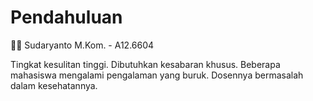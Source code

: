 # Pendahuluan

👨‍🏫 Sudaryanto M.Kom. - A12.6604

Tingkat kesulitan tinggi. Dibutuhkan kesabaran khusus. Beberapa mahasiswa mengalami pengalaman yang buruk. Dosennya bermasalah dalam kesehatannya.


